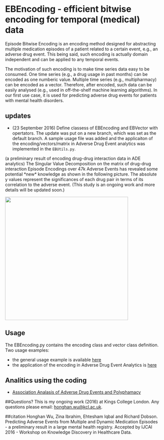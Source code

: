 # EBEncoding - efficient bitwise encoding for temporal (medical) data
Episode Bitwise Encoding is an encoding method designed for abstracting multiple medication episodes of a patient related to a certain event, e.g., an adverse drug event. This being said, such encoding is actually domain independent and can be applied to any temporal events. 

The motivation of such encoding is to make time series data easy to be consumed. One time series (e.g., a drug usage in past months) can be encoded as one numberic value. Multiple time series (e.g., multipharmacy) can be encoded as a vector. Therefore, after encoded, such data can be easily analysed (e.g., used in off-the-shelf machine learning algorithms). In our first use case, it is used for predicting adverse drug events for patients with mental health disorders.

## updates
- (23 September 2016) Define classess of EBEncoding and EBVector with opertators. The update was put on a new branch, which was set as the default branch. A sample usage file was added and the applicaiton of the encoding/vectors/matrix in Adverse Drug Event analytics was implemented in the `EBUtils.py`.
<p/>
  (a preliminary result of encoding drug-drug interaction data in ADE analytics) The Singular Value Decomposition on the matrix of drug-drug interaction Episode Encodings over 47k Adverse Events has revealed some potential *new* knowledge as shown in the following picture. The absolute y values represent the significances of each drug pair in terms of its correlation to the adverse event. (This study is an ongoing work and more details will be updated soon.)
<p>
  <img src="https://github.com/Honghan/EBEncoding/blob/eb_algebra/EBEncoding/imgs/drug_drug_ADE_filtered.png" width="400"/>
</p>

## Usage
The EBEncoding.py contains the encoding class and vector class definition. Two usage examples:
- the general usage example is available [here](https://github.com/Honghan/EBEncoding/blob/eb_algebra/EBEncoding/ebencoding_example.py)
- the application of the encoding in Adverse Drug Event Analytics is [here](https://github.com/Honghan/EBEncoding/blob/eb_algebra/EBEncoding/EBUtil.py)

## Analitics using the coding
- [Association Analasis of Adverse Drug Events and Polyphamacy](http://honghan.info/kcl/ade/) 

##Questions?
This is my ongoing work (2016) at Kings College London. Any questions please email: honghan.wu@kcl.ac.uk.

##citation
Honghan Wu, Zina Ibrahim, Ehtesham Iqbal and Richard Dobson. Predicting Adverse Events from Multiple and Dynamic Medication Episodes - a preliminary result in a large mental health registry. Accepted by IJCAI 2016 - Workshop on Knowledge Discovery in Healthcare Data.
